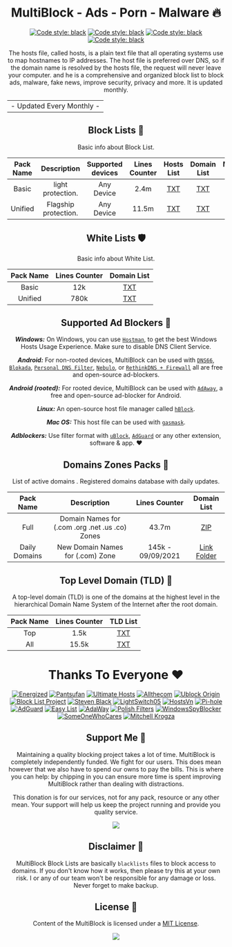 <div align="center">
  <h1> MultiBlock - Ads - Porn - Malware 🔥</h1>
</div>
 <div align="center">
  
 <a href="https://github.com/VenexGit/MultiBlock"><img alt="Code style: black" src="https://img.shields.io/badge/Version-1.1-blue.svg"></a>
<a href="https://github.com/VenexGit/MultiBlock"><img alt="Code style: black" src="https://img.shields.io/badge/Update-Sep 09, 2021-orange.svg"></a>
<a href="https://github.com/VenexGit/MultiBlock"><img alt="Code style: black" src="https://img.shields.io/badge/Status-Officiel-scarlet.svg"></a>
<a href="https://github.com/VenexGit/MultiBlock/blob/main/LICENSE"><img alt="Code style: black" src="https://img.shields.io/badge/License-MIT-red.svg"></a>
  
The hosts file, called hosts, is a plain text file that all operating systems use to map hostnames to IP addresses. The host file is preferred over DNS, so if the domain name is resolved by the hosts file, the request will never leave your computer. and he is a comprehensive and organized block list to block ads, malware, fake news, improve security, privacy and more. It is updated monthly.

<table>
<tr>
<td>
 - Updated Every Monthly -
</td>
</tr>
</table>

##  Block Lists ​🚫

Basic info about Block List.

| Pack Name | Description | Supported devices | Lines Counter | Hosts List | Domain List | Module Mgisk | 
|:---------:|:-----------:|:-----------------:|:-------------:|:----------:|:-----------:|:------------:|
Basic | light protection. | Any Device | 2.4m | [TXT](https://raw.githubusercontent.com/VenexGit/MultiBlock/main/1%20-%20White%20List/Basic.txt)  | [TXT](https://raw.githubusercontent.com/jerryn70/MultiBlock/master/Formats/MultiBlock-AdBlock-Filter.txt) |[ZIP](https://raw.githubusercontent.com/jerryn70/MultiBlock/master/Hosts/MultiBlock.txt) |
Unified | Flagship protection. | Any Device | 11.5m | [TXT](https://raw.githubusercontent.com/VenexGit/MultiBlock/main/1%20-%20White%20List/Unified.txt) |[TXT](https://raw.githubusercontent.com/VenexGit/MultiBlock/main/1%20-%20White%20List/Basic.txt) | [ZIP](https://raw.githubusercontent.com/VenexGit/MultiBlock/main/1%20-%20White%20List/Basic.txt) |

##  White Lists   🛡

Basic info about White List.

| Pack Name | Lines Counter | Domain List |
|:---------:|:-------------:|:-----------:|
Basic | 12k | [TXT](https://raw.githubusercontent.com/VenexGit/MultiBlock/main/1%20-%20White%20List/Basic.txt) |
Unified | 780k | [TXT](https://raw.githubusercontent.com/VenexGit/MultiBlock/main/1%20-%20White%20List/Unified.txt) |


## Supported Ad Blockers 📌

***Windows:*** On Windows, you can use [`Hostman`](http://www.abelhadigital.com/hostsman/), to get the best Windows Hosts Usage Experience. Make sure to disable DNS Client Service.       
     
***Android:*** For non-rooted devices, MultiBlock can be used with [`DNS66`](https://f-droid.org/en/packages/org.jak_linux.dns66/), [`Blokada`](https://f-droid.org/en/packages/org.blokada.alarm/), [`Personal DNS Filter`](https://www.zenz-solutions.de/personaldnsfilter/), [`Nebulo`](https://github.com/Ch4t4r/Nebulo), or [`RethinkDNS + Firewall`](https://github.com/celzero/rethink-app) all are free and open-source ad-blockers.     
     
***Android (rooted):*** For rooted device, MultiBlock can be used with [`AdAway`](https://f-droid.org/en/packages/org.adaway/), a free and open-source ad-blocker for Android.    
     
***Linux:*** An open-source host file manager called [`hBlock`](https://github.com/hectorm/hBlock).   
       
***Mac OS:*** This host file can be used with [`gasmask`](https://github.com/2ndalpha/gasmask).    
   
***Adblockers:*** Use filter format with [`uBlock`](https://github.com/gorhill/uBlock), [`AdGuard`](https://adguard.com/en/welcome.html) or any other extension, software & app. ❤

## Domains Zones Packs 🔗​
  
  List of active domains . Registered domains database with daily updates.

| Pack Name | Description |Lines Counter | Domain List |
|:---------:|:-----------:|:------------:|:-----------:|
Full | Domain Names for (.com .org .net .us .co) Zones | 43.7m | [ZIP](https://raw.githubusercontent.com/jerryn70/MultiBlock/master/Hosts/MultiBlock.txt)  |
Daily Domains | New Domain Names for (.com) Zone | 145k - 09/09/2021 | [Link Folder](https://github.com/VenexGit/MultiBlock/tree/main/2%20-%20Domains%20Zones/1%20-%20Daily%20Domains)  |

## Top Level Domain (TLD) 🔗

A top-level domain (TLD) is one of the domains at the highest level in the hierarchical Domain Name System of the Internet after the root domain.

| Pack Name | Lines Counter | TLD List |
|:---------:|:-------------:|:--------:|
Top | 1.5k | [TXT](https://raw.githubusercontent.com/VenexGit/MultiBlock/main/2%20-%20Domains%20Zones/2%20-%20Top%20Level%20Domain%20(TLD)/Top.txt)  |
All | 15.5k | [TXT](https://raw.githubusercontent.com/VenexGit/MultiBlock/main/2%20-%20Domains%20Zones/2%20-%20Top%20Level%20Domain%20(TLD)/All.txt)  |

# Thanks To Everyone ❤

[<img alt="Energized" src="https://img.shields.io/badge/-Energized-ffcc00?style=flat-square&logo=pytorchlightning&logoColor=black" />](https://www.typescriptlang.org) 
[<img alt="Pantsufan" src="https://img.shields.io/badge/-Pantsufan-008e82?style=flat-square&logo=magisk&logoColor=white" />](https://www.typescriptlang.org) 
[<img alt="Ultimate Hosts" src="https://img.shields.io/badge/-Ultimate Hosts-ed7926?style=flat-square&logo=mediafire&logoColor=black" />](https://www.typescriptlang.org) 
[<img alt="Allthecom" src="https://img.shields.io/badge/-Allthecom-134e9b?style=flat-square&logo=Homebridge&logoColor=white" />](https://www.typescriptlang.org)
[<img alt="Ublock Origin" src="https://img.shields.io/badge/-Ublock Origin-810000?style=flat-square&logo=ublockorigin&logoColor=white" />](https://www.typescriptlang.org) 
[<img alt="Block List Project" src="https://img.shields.io/badge/-Block List Project-61dafb?style=flat-square&logo=codeproject&logoColor=black" />](https://www.typescriptlang.org)
[<img alt="Steven Black" src="https://img.shields.io/badge/-Steven Black-4b32c3?style=flat-square&logo=handshake_protocol&logoColor=white" />](https://www.typescriptlang.org)
[<img alt="LightSwitch05" src="https://img.shields.io/badge/-LightSwitch05-cb3837?style=flat-square&logo=drupal&logoColor=white" />](https://www.typescriptlang.org)
[<img alt="HostsVn" src="https://img.shields.io/badge/-HostsVn-43853d?style=flat-square&logo=hackaday&logoColor=white" />](https://www.typescriptlang.org)
[<img alt="Pi-hole" src="https://img.shields.io/badge/-Pihole-c9c9c9?style=flat-square&logo=pihole&logoColor=black" />](https://www.typescriptlang.org)
[<img alt="AdGuard" src="https://img.shields.io/badge/-AdGuard-3da610?style=flat-square&logo=adguard&logoColor=white" />](https://www.typescriptlang.org)
[<img alt="Easy List" src="https://img.shields.io/badge/-Easy List-007acc?style=flat-square&logo=curl&logoColor=white" />](https://www.typescriptlang.org)
[<img alt="AdaWay" src="https://img.shields.io/badge/-AdaWay-690606?style=flat-square&logo=adblock&logoColor=white" />](https://www.typescriptlang.org)
[<img alt="Polish Filters" src="https://img.shields.io/badge/-Polish Filters-794141?style=flat-square&logo=minutemailer&logoColor=white" />](https://www.typescriptlang.org)
[<img alt="WindowsSpyBlocker" src="https://img.shields.io/badge/-WindowsSpyBlocker-2496ed?style=flat-square&logo=adblockplus&logoColor=white" />](https://www.typescriptlang.org)
[<img alt="SomeOneWhoCares" src="https://img.shields.io/badge/-SomeOneWhoCares-e34f26?style=flat-square&logo=momenteo&logoColor=white" />](https://www.typescriptlang.org)
[<img alt="Mitchell Krogza" src="https://img.shields.io/badge/-Mitchell Krogza-bbbdf6?style=flat-square&logo=wireguard&logoColor=black" />](https://www.typescriptlang.org)

## Support Me 📌

Maintaining a quality blocking project takes a lot of time. MultiBlock is completely independently funded. We fight for our users. This does mean
however that we also have to spend our owns to pay the bills. This is where you can help: by chipping in you can ensure more time is spent improving MultiBlock rather than dealing with distractions.

This donation is for our services, not for any pack, resource or any other mean. Your support will help us keep the project running and provide you quality service. 

<a href="https://paypal.me/pools/c/86ZbnsTbVN" target="_blank"><img src="https://img.shields.io/badge/PAYPAL-NOW--ACCEPTING-blue?logo=paypal&logoColor=white&style=for-the-badge"></a>


## Disclaimer 📌

MultiBlock Block Lists are basically `blacklists` files to block access to domains. If you don't know how it works, then please try this at your own risk. I or any of our team won't be responsible for any damage or loss. Never forget to make backup.

## License 📌

Content of the MultiBlock is licensed under a [MIT License](https://github.com/VenexGit/MultiBlock/blob/main/LICENSE).

<p align="center"><a href="https://saythanks.io/to/AdroitAdorKhan" target="_blank"><img src="https://img.shields.io/badge/Say%20Thanks-!-1EAEDB.svg?longCache=true&style=flat-square"></a><p>
